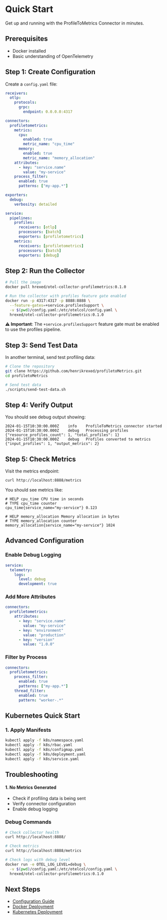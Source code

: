 # Quick Start

Get up and running with the ProfileToMetrics Connector in minutes.

## Prerequisites

- Docker installed
- Basic understanding of OpenTelemetry

## Step 1: Create Configuration

Create a `config.yaml` file:

```yaml
receivers:
  otlp:
    protocols:
      grpc:
        endpoint: 0.0.0.0:4317

connectors:
  profiletometrics:
    metrics:
      cpu:
        enabled: true
        metric_name: "cpu_time"
      memory:
        enabled: true
        metric_name: "memory_allocation"
    attributes:
      - key: "service.name"
        value: "my-service"
    process_filter:
      enabled: true
      patterns: ["my-app.*"]

exporters:
  debug:
    verbosity: detailed

service:
  pipelines:
    profiles:
      receivers: [otlp]
      processors: [batch]
      exporters: [profiletometrics]
    metrics:
      receivers: [profiletometrics]
      processors: [batch]
      exporters: [debug]
```

## Step 2: Run the Collector

```bash
# Pull the image
docker pull hrexed/otel-collector-profilemetrics:0.1.0

# Run the collector with profiles feature gate enabled
docker run -p 4317:4317 -p 8888:8888 \
  --feature-gates=+service.profilesSupport \
  -v $(pwd)/config.yaml:/etc/otelcol/config.yaml \
  hrexed/otel-collector-profilemetrics:0.1.0
```

**⚠️ Important**: The `+service.profilesSupport` feature gate must be enabled to use the profiles pipeline.

## Step 3: Send Test Data

In another terminal, send test profiling data:

```bash
# Clone the repository
git clone https://github.com/henrikrexed/profiletoMetrics.git
cd profiletoMetrics

# Send test data
./scripts/send-test-data.sh
```

## Step 4: Verify Output

You should see debug output showing:

```
2024-01-15T10:30:00.000Z	info	ProfileToMetrics connector started
2024-01-15T10:30:00.000Z	debug	Processing profiles	{"resource_profiles_count": 1, "total_profiles": 1}
2024-01-15T10:30:00.000Z	debug	Profiles converted to metrics	{"input_profiles": 1, "output_metrics": 2}
```

## Step 5: Check Metrics

Visit the metrics endpoint:

```bash
curl http://localhost:8888/metrics
```

You should see metrics like:

```
# HELP cpu_time CPU time in seconds
# TYPE cpu_time counter
cpu_time{service_name="my-service"} 0.123

# HELP memory_allocation Memory allocation in bytes
# TYPE memory_allocation counter
memory_allocation{service_name="my-service"} 1024
```

## Advanced Configuration

### Enable Debug Logging

```yaml
service:
  telemetry:
    logs:
      level: debug
      development: true
```

### Add More Attributes

```yaml
connectors:
  profiletometrics:
    attributes:
      - key: "service.name"
        value: "my-service"
      - key: "environment"
        value: "production"
      - key: "version"
        value: "1.0.0"
```

### Filter by Process

```yaml
connectors:
  profiletometrics:
    process_filter:
      enabled: true
      patterns: ["my-app.*"]
    thread_filter:
      enabled: true
      pattern: "worker-.*"
```

## Kubernetes Quick Start

### 1. Apply Manifests

```bash
kubectl apply -f k8s/namespace.yaml
kubectl apply -f k8s/rbac.yaml
kubectl apply -f k8s/configmap.yaml
kubectl apply -f k8s/deployment.yaml
kubectl apply -f k8s/service.yaml
```

## Troubleshooting

#### 1. No Metrics Generated

- Check if profiling data is being sent
- Verify connector configuration
- Enable debug logging

### Debug Commands

```bash
# Check collector health
curl http://localhost:8888/

# Check metrics
curl http://localhost:8888/metrics

# Check logs with debug level
docker run -e OTEL_LOG_LEVEL=debug \
  -v $(pwd)/config.yaml:/etc/otelcol/config.yaml \
  hrexed/otel-collector-profilemetrics:0.1.0
```

## Next Steps

- [Configuration Guide](../configuration/connector-config.md)
- [Docker Deployment](../deployment/docker.md)
- [Kubernetes Deployment](../deployment/kubernetes.md)
